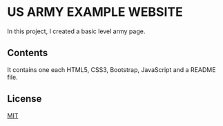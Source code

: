 # US ARMY EXAMPLE WEBSITE

In this project, I created a basic level army page.

## Contents

It contains one each HTML5, CSS3, Bootstrap, JavaScript and a README file. 

## License
[MIT](https://opensource.org/license/mit)